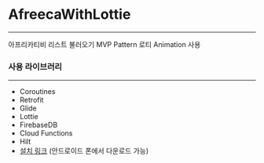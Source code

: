 # AfreecaWithLottie

---

아프리카티비 리스트 불러오기
MVP Pattern
로티 Animation 사용

### 사용 라이브러리

---

* Coroutines
* Retrofit
* Glide
* Lottie
* FirebaseDB
* Cloud Functions
* Hilt 
* [설치 링크](https://play.google.com/store/apps/details?id=com.jay.josaeworld) (안드로이드 폰에서 다운로드 가능)
